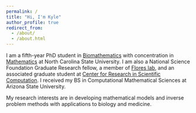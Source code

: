 ```yaml
---
permalink: /
title: "Hi, I'm Kyle"
author_profile: true
redirect_from: 
  - /about/
  - /about.html
---
```


I am a fifth-year PhD student in [Biomathematics](http://bma.math.ncsu.edu/) with concentration in [Mathematics](https://math.sciences.ncsu.edu/) at North Carolina State University. I am also a National Science Foundation Graduate Research fellow, a member of [Flores lab](https://kbflores.wordpress.ncsu.edu/), and an associated graduate student at [Center for Research in Scientific Computation](https://crsc.ncsu.edu/). I received my BS in Computational Mathematical Sciences at Arizona State University.

My research interests are in developing mathematical models and inverse problem methods with applications to biology and medicine.